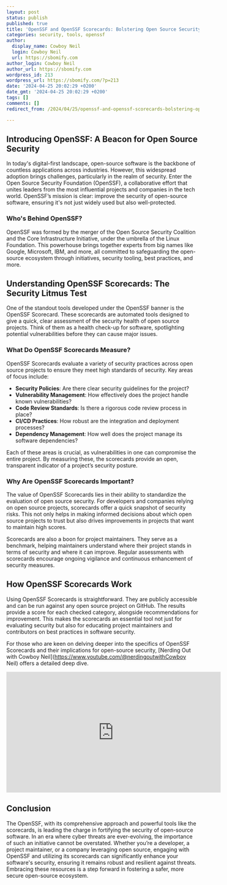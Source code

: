 ```yaml
---
layout: post
status: publish
published: true
title: 'OpenSSF and OpenSSF Scorecards: Bolstering Open Source Security'
categories: security, tools, openssf
author:
  display_name: Cowboy Neil
  login: Cowboy Neil
  url: https://sbomify.com
author_login: Cowboy Neil
author_url: https://sbomify.com
wordpress_id: 213
wordpress_url: https://sbomify.com/?p=213
date: '2024-04-25 20:02:29 +0200'
date_gmt: '2024-04-25 20:02:29 +0200'
tags: []
comments: []
redirect_from: /2024/04/25/openssf-and-openssf-scorecards-bolstering-open-source-security/

---
```


## Introducing OpenSSF: A Beacon for Open Source Security

In today's digital-first landscape, open-source software is the backbone of countless applications across industries. However, this widespread adoption brings challenges, particularly in the realm of security. Enter the Open Source Security Foundation (OpenSSF), a collaborative effort that unites leaders from the most influential projects and companies in the tech world. OpenSSF’s mission is clear: improve the security of open-source software, ensuring it's not just widely used but also well-protected.

### Who's Behind OpenSSF?

OpenSSF was formed by the merger of the Open Source Security Coalition and the Core Infrastructure Initiative, under the umbrella of the Linux Foundation. This powerhouse brings together experts from big names like Google, Microsoft, IBM, and more, all committed to safeguarding the open-source ecosystem through initiatives, security tooling, best practices, and more.

## Understanding OpenSSF Scorecards: The Security Litmus Test

One of the standout tools developed under the OpenSSF banner is the OpenSSF Scorecard. These scorecards are automated tools designed to give a quick, clear assessment of the security health of open source projects. Think of them as a health check-up for software, spotlighting potential vulnerabilities before they can cause major issues.

### What Do OpenSSF Scorecards Measure?

OpenSSF Scorecards evaluate a variety of security practices across open source projects to ensure they meet high standards of security. Key areas of focus include:

- **Security Policies**: Are there clear security guidelines for the project?
- **Vulnerability Management**: How effectively does the project handle known vulnerabilities?
- **Code Review Standards**: Is there a rigorous code review process in place?
- **CI/CD Practices**: How robust are the integration and deployment processes?
- **Dependency Management**: How well does the project manage its software dependencies?

Each of these areas is crucial, as vulnerabilities in one can compromise the entire project. By measuring these, the scorecards provide an open, transparent indicator of a project’s security posture.

### Why Are OpenSSF Scorecards Important?

The value of OpenSSF Scorecards lies in their ability to standardize the evaluation of open source security. For developers and companies relying on open source projects, scorecards offer a quick snapshot of security risks. This not only helps in making informed decisions about which open source projects to trust but also drives improvements in projects that want to maintain high scores.

Scorecards are also a boon for project maintainers. They serve as a benchmark, helping maintainers understand where their project stands in terms of security and where it can improve. Regular assessments with scorecards encourage ongoing vigilance and continuous enhancement of security measures.

## How OpenSSF Scorecards Work

Using OpenSSF Scorecards is straightforward. They are publicly accessible and can be run against any open source project on GitHub. The results provide a score for each checked category, alongside recommendations for improvement. This makes the scorecards an essential tool not just for evaluating security but also for educating project maintainers and contributors on best practices in software security.

For those who are keen on delving deeper into the specifics of OpenSSF Scorecards and their implications for open-source security, [Nerding Out with Cowboy Neil](<https://www.youtube.com/@nerdingoutwithCowboy> Neil) offers a detailed deep dive.

<iframe width="560" height="315" src="https://www.youtube.com/embed/KdgkiWdhpZ8?si=NGn8LV09bHx5N0kb" title="YouTube video player" frameborder="0" allow="accelerometer; autoplay; clipboard-write; encrypted-media; gyroscope; picture-in-picture; web-share" referrerpolicy="strict-origin-when-cross-origin" allowfullscreen></iframe>

## Conclusion

The OpenSSF, with its comprehensive approach and powerful tools like the scorecards, is leading the charge in fortifying the security of open-source software. In an era where cyber threats are ever-evolving, the importance of such an initiative cannot be overstated. Whether you’re a developer, a project maintainer, or a company leveraging open source, engaging with OpenSSF and utilizing its scorecards can significantly enhance your software's security, ensuring it remains robust and resilient against threats. Embracing these resources is a step forward in fostering a safer, more secure open-source ecosystem.
